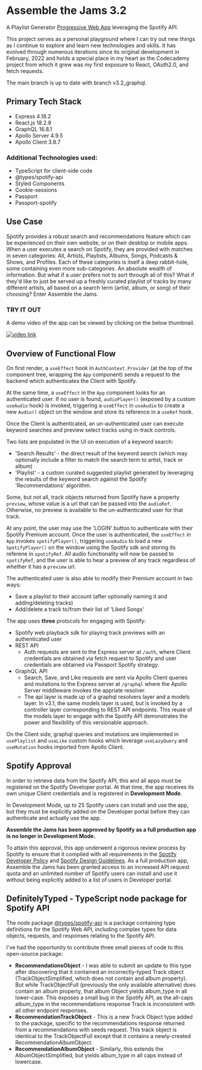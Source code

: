 # Assemble the Jams 3.2

A Playlist Generator [Progressive Web App](https://developer.mozilla.org/en-US/docs/Web/Progressive_web_apps/Introduction) leveraging the Spotify API.

This project serves as a personal playground where I can try out new things as I continue to explore and learn new technologies and skills.
It has evolved through numerous iterations since its original development in February, 2022 and holds a special place in my heart as the Codecademy project from which it grew was my first exposure to React, OAuth2.0, and fetch requests.

The main branch is up to date with branch v3.2_graphql.

## Primary Tech Stack

- Express 4.18.2
- React.js 18.2.8
- GraphQL 16.8.1
- Apollo Server 4.9.5
- Apollo Client 3.8.7

### Additional Technologies used:

- TypeScript for client-side code
- @types/spotify-api
- Styled Components
- Cookie-sessions
- Passport
- Passport-spotify

## Use Case

Spotify provides a robust search and recommendations feature which can be experienced on their own website, or on their desktop or mobile apps. When a user executes a search on Spotify, they are provided with matches in seven categories: All, Artists, Playlists, Albums, Songs, Podcasts & Shows, and Profiles. Each of these categories is itself a deep rabbit-hole, some containing even more sub-categories. An absolute wealth of information. But what if a user prefers not to sort through all of this? What if they'd like to just be served up a freshly curated playlist of tracks by many different artists, all based on a search term (artist, album, or song) of their choosing? Enter Assemble the Jams.

### TRY IT OUT

A demo video of the app can be viewed by clicking on the below thumbnail.

[![video link](http://img.youtube.com/vi/MWqiaZKtZzg/0.jpg)](http://www.youtube.com/watch?v=MWqiaZKtZzg)

## Overview of Functional Flow

On first render, a `useEffect` hook in `AuthContext.Provider` (at the top of the component tree, wrapping the `App` component) sends a request to the backend which authenticates the Client with Spotify.

At the same time, a `useEffect` in the `App` component looks for an authenticated user. If no user is found, `audioPlayer()` (exposed by a custom `useAudio` hook) is invoked, triggering a `useEffect` in `useAudio` to create a new `Audio()` object on the window and store its reference in a `useRef` hook.

Once the Client is authenticated, an un-authenticated user can execute keyword searches and preview select tracks using in-track controls.

Two lists are populated in the UI on execution of a keyword search:

- 'Search Results' - the direct result of the keyword search (which may optionally include a filter to match the search term to artist, track or album)
- 'Playlist' - a custom curated suggested playlist generated by leveraging the results of the keyword search against the Spotify 'Recommendations' algorithm.

Some, but not all, track objects returned from Spotify have a property `preview`, whose value is a url that can be passed into the `audioRef`. Otherwise, no preview is available to the un-authenticated user for that track.

At any point, the user may use the 'LOGIN' button to authenticate with their Spotify Premium account. Once the user is authenticated, the `useEffect` in `App` invokes `spotifyPlayer()`, triggering `useAudio` to load a new `SpotifyPlayer()` on the window using the Spotify sdk and storing its referene in `spotifyRef`. All audio functionality will now be passed to `spotifyRef`, and the user is able to hear a preview of any track regardless of whether it has a `preview` url.

The authenticated user is also able to modify their Premium account in two ways:

- Save a playlist to their account (after optionally naming it and adding/deleting tracks)
- Add/delete a track to/from their list of 'Liked Songs'

The app uses **three** protocols for engaging with Spotify:

- Spotify web playback sdk for playing track previews with an authenticated user
- REST API
  - Auth requests are sent to the Express server at `/auth`, where Client credentials are obtained via fetch request to Spotify and user credentials are obtained via Passport Spotify strategy.
- GraphQL API
  - Search, Save, and Like requests are sent via Apollo Client queries and mutations to the Express server at `/graphql` where the Apollo Server middleware invokes the appriate resolver.
  - The api layer is made up of a graphql resolvers layer and a models layer. In v3.1, the same models layer is used, but is invoked by a controller layer corresponding to REST API endpoints. This reuse of the models layer to engage with the Spotify API demonstrates the power and flexibility of this versionable approach.

On the Client side, graphql queries and mutations are implemented in `usePlaylist` and `useLike` custom hooks which leverage `useLazyQuery` and `useMutation` hooks imported from Apollo Client.

## Spotify Approval

In order to retrieve data from the Spotify API, this and all apps must be registered on the Spotify Developer portal. At that time, the app receives its own unique Client credentials and is registered in **Development Mode**.

In Development Mode, up to 25 Spotify users can install and use the app, but they must be explicitly added on the Developer portal before they can authenticate and actually use the app.

**Assemble the Jams has been approved by Spotify as a full production app is no longer in Development Mode.**

To attain this approval, this app underwent a rigorous review process by Spotify to ensure that it complied with all requirements in the [Spotify Developer Policy](https://developer.spotify.com/policy/) and [Spotify Design Guidelines](https://developer.spotify.com/documentation/general/design-and-branding/). As a full production app, Assemble the Jams has been granted access to an increased API request quota and an unlimited number of Spotify users can install and use it without being explicitly added to a list of users in Developer portal.

## DefinitelyTyped - TypeScript node package for Spotify API

The node package [@types/spotify-api](https://www.npmjs.com/package/@types/spotify-api) is a package containing type definitions for the Spotify Web API, including complex types for data objects, requests, and responses relating to the Spotify API.

I've had the opportunity to contribute three small pieces of code to this open-source package:

- **RecommendationsObject** - I was able to submit an update to this type after discovering that it contained an incorrectly-typed Track object (TrackObjectSimplified, which does not contain and album property). But while TrackObjectFull (previously the only available alternative) does contain an album property, that album Object yields album_type in all lower-case. This exposes a small bug in the Spotify API, as the all-caps album_type in the recommendations response Track is inconsistent with all other endpoint responses.
- **RecommendationTrackObject** - This is a new Track Object type added to the package, specific to the recommendations response returned from a recommendations with seeds request. This track object is identical to the TrackObjectFull except that it contains a newly-created RecommendationAlbumObject.
- **RecommendationAlbumObject** - Similarly, this extends the AlbumObjectSimplified, but yields album_type in all caps instead of lowercase.
